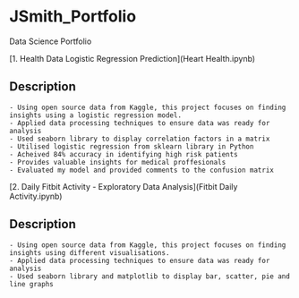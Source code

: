 # JSmith_Portfolio
Data Science Portfolio

[1. Health Data Logistic Regression Prediction](Heart Health.ipynb)
## Description
    - Using open source data from Kaggle, this project focuses on finding insights using a logistic regression model.
    - Applied data processing techniques to ensure data was ready for analysis
    - Used seaborn library to display correlation factors in a matrix
    - Utilised logistic regression from sklearn library in Python
    - Acheived 84% accuracy in identifying high risk patients
    - Provides valuable insights for medical proffesionals
    - Evaluated my model and provided comments to the confusion matrix


[2. Daily Fitbit Activity - Exploratory Data Analysis](Fitbit Daily Activity.ipynb)
## Description
    - Using open source data from Kaggle, this project focuses on finding insights using different visualisations.
    - Applied data processing techniques to ensure data was ready for analysis
    - Used seaborn library and matplotlib to display bar, scatter, pie and line graphs
